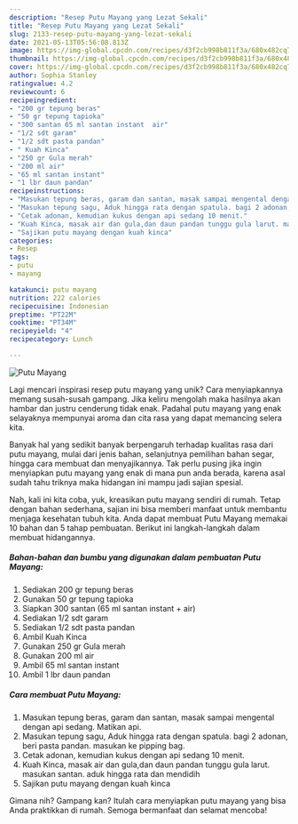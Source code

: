 ```yaml
---
description: "Resep Putu Mayang yang Lezat Sekali"
title: "Resep Putu Mayang yang Lezat Sekali"
slug: 2133-resep-putu-mayang-yang-lezat-sekali
date: 2021-05-13T05:56:08.813Z
image: https://img-global.cpcdn.com/recipes/d3f2cb998b811f3a/680x482cq70/putu-mayang-foto-resep-utama.jpg
thumbnail: https://img-global.cpcdn.com/recipes/d3f2cb998b811f3a/680x482cq70/putu-mayang-foto-resep-utama.jpg
cover: https://img-global.cpcdn.com/recipes/d3f2cb998b811f3a/680x482cq70/putu-mayang-foto-resep-utama.jpg
author: Sophia Stanley
ratingvalue: 4.2
reviewcount: 6
recipeingredient:
- "200 gr tepung beras"
- "50 gr tepung tapioka"
- "300 santan 65 ml santan instant  air"
- "1/2 sdt garam"
- "1/2 sdt pasta pandan"
- " Kuah Kinca"
- "250 gr Gula merah"
- "200 ml air"
- "65 ml santan instant"
- "1 lbr daun pandan"
recipeinstructions:
- "Masukan tepung beras, garam dan santan, masak sampai mengental dengan api sedang. Matikan api."
- "Masukan tepung sagu, Aduk hingga rata dengan spatula. bagi 2 adonan, beri pasta pandan. masukan ke pipping bag."
- "Cetak adonan, kemudian kukus dengan api sedang 10 menit."
- "Kuah Kinca, masak air dan gula,dan daun pandan tunggu gula larut. masukan santan. aduk hingga rata dan mendidih"
- "Sajikan putu mayang dengan kuah kinca"
categories:
- Resep
tags:
- putu
- mayang

katakunci: putu mayang 
nutrition: 222 calories
recipecuisine: Indonesian
preptime: "PT22M"
cooktime: "PT34M"
recipeyield: "4"
recipecategory: Lunch

---
```



![Putu Mayang](https://img-global.cpcdn.com/recipes/d3f2cb998b811f3a/680x482cq70/putu-mayang-foto-resep-utama.jpg)

Lagi mencari inspirasi resep putu mayang yang unik? Cara menyiapkannya memang susah-susah gampang. Jika keliru mengolah maka hasilnya akan hambar dan justru cenderung tidak enak. Padahal putu mayang yang enak selayaknya mempunyai aroma dan cita rasa yang dapat memancing selera kita.

Banyak hal yang sedikit banyak berpengaruh terhadap kualitas rasa dari putu mayang, mulai dari jenis bahan, selanjutnya pemilihan bahan segar, hingga cara membuat dan menyajikannya. Tak perlu pusing jika ingin menyiapkan putu mayang yang enak di mana pun anda berada, karena asal sudah tahu triknya maka hidangan ini mampu jadi sajian spesial.




Nah, kali ini kita coba, yuk, kreasikan putu mayang sendiri di rumah. Tetap dengan bahan sederhana, sajian ini bisa memberi manfaat untuk membantu menjaga kesehatan tubuh kita. Anda dapat membuat Putu Mayang memakai 10 bahan dan 5 tahap pembuatan. Berikut ini langkah-langkah dalam membuat hidangannya.

<!--inarticleads1-->

##### Bahan-bahan dan bumbu yang digunakan dalam pembuatan Putu Mayang:

1. Sediakan 200 gr tepung beras
1. Gunakan 50 gr tepung tapioka
1. Siapkan 300 santan (65 ml santan instant + air)
1. Sediakan 1/2 sdt garam
1. Sediakan 1/2 sdt pasta pandan
1. Ambil  Kuah Kinca
1. Gunakan 250 gr Gula merah
1. Gunakan 200 ml air
1. Ambil 65 ml santan instant
1. Ambil 1 lbr daun pandan




<!--inarticleads2-->

##### Cara membuat Putu Mayang:

1. Masukan tepung beras, garam dan santan, masak sampai mengental dengan api sedang. Matikan api.
1. Masukan tepung sagu, Aduk hingga rata dengan spatula. bagi 2 adonan, beri pasta pandan. masukan ke pipping bag.
1. Cetak adonan, kemudian kukus dengan api sedang 10 menit.
1. Kuah Kinca, masak air dan gula,dan daun pandan tunggu gula larut. masukan santan. aduk hingga rata dan mendidih
1. Sajikan putu mayang dengan kuah kinca




Gimana nih? Gampang kan? Itulah cara menyiapkan putu mayang yang bisa Anda praktikkan di rumah. Semoga bermanfaat dan selamat mencoba!
